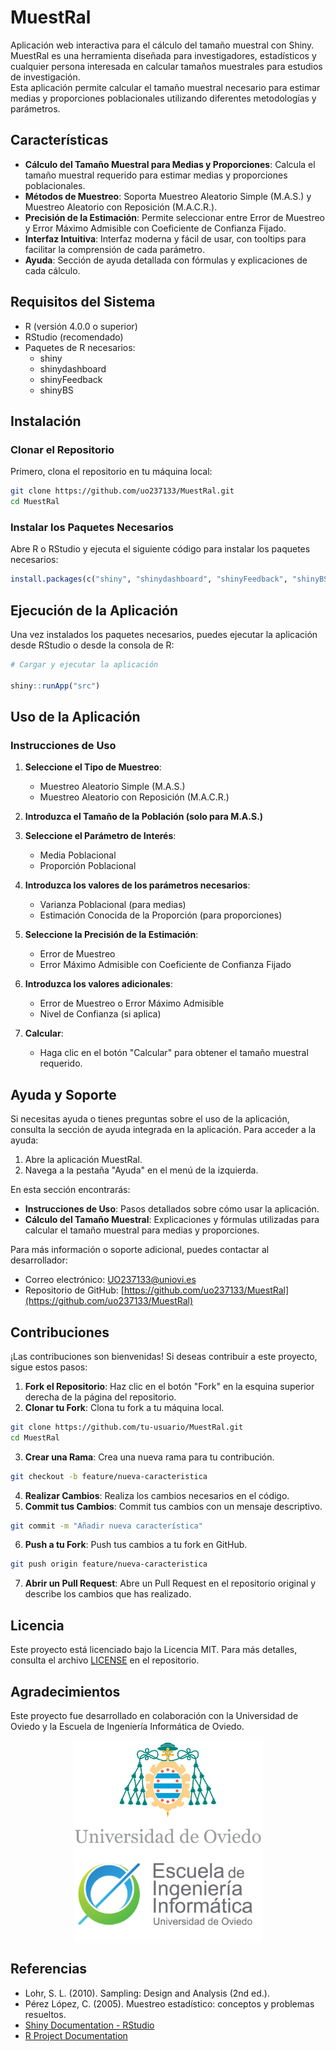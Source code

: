 # MuestRal

Aplicación web interactiva para el cálculo del tamaño muestral con Shiny.  
MuestRal es una herramienta diseñada para investigadores, estadísticos y cualquier persona interesada en calcular tamaños muestrales para estudios de investigación.  
Esta aplicación permite calcular el tamaño muestral necesario para estimar medias y proporciones poblacionales utilizando diferentes metodologías y parámetros.

## Características

- **Cálculo del Tamaño Muestral para Medias y Proporciones**: Calcula el tamaño muestral requerido para estimar medias y proporciones poblacionales.
- **Métodos de Muestreo**: Soporta Muestreo Aleatorio Simple (M.A.S.) y Muestreo Aleatorio con Reposición (M.A.C.R.).
- **Precisión de la Estimación**: Permite seleccionar entre Error de Muestreo y Error Máximo Admisible con Coeficiente de Confianza Fijado.
- **Interfaz Intuitiva**: Interfaz moderna y fácil de usar, con tooltips para facilitar la comprensión de cada parámetro.
- **Ayuda**: Sección de ayuda detallada con fórmulas y explicaciones de cada cálculo.

## Requisitos del Sistema

- R (versión 4.0.0 o superior)
- RStudio (recomendado)
- Paquetes de R necesarios:
  - shiny
  - shinydashboard
  - shinyFeedback
  - shinyBS

## Instalación

### Clonar el Repositorio

Primero, clona el repositorio en tu máquina local:

```sh
git clone https://github.com/uo237133/MuestRal.git
cd MuestRal
```

### Instalar los Paquetes Necesarios

Abre R o RStudio y ejecuta el siguiente código para instalar los paquetes necesarios:

```r
install.packages(c("shiny", "shinydashboard", "shinyFeedback", "shinyBS"))
```

## Ejecución de la Aplicación

Una vez instalados los paquetes necesarios, puedes ejecutar la aplicación desde RStudio o desde la consola de R:

```r
# Cargar y ejecutar la aplicación

shiny::runApp("src")
```

## Uso de la Aplicación

### Instrucciones de Uso

1. **Seleccione el Tipo de Muestreo**:
   - Muestreo Aleatorio Simple (M.A.S.)
   - Muestreo Aleatorio con Reposición (M.A.C.R.)

2. **Introduzca el Tamaño de la Población (solo para M.A.S.)**

3. **Seleccione el Parámetro de Interés**:
   - Media Poblacional
   - Proporción Poblacional

4. **Introduzca los valores de los parámetros necesarios**:
   - Varianza Poblacional (para medias)
   - Estimación Conocida de la Proporción (para proporciones)

5. **Seleccione la Precisión de la Estimación**:
   - Error de Muestreo
   - Error Máximo Admisible con Coeficiente de Confianza Fijado

6. **Introduzca los valores adicionales**:
   - Error de Muestreo o Error Máximo Admisible
   - Nivel de Confianza (si aplica)

7. **Calcular**:
   - Haga clic en el botón "Calcular" para obtener el tamaño muestral requerido.

## Ayuda y Soporte

Si necesitas ayuda o tienes preguntas sobre el uso de la aplicación, consulta la sección de ayuda integrada en la aplicación. Para acceder a la ayuda:

1. Abre la aplicación MuestRal.
2. Navega a la pestaña "Ayuda" en el menú de la izquierda.

En esta sección encontrarás:

- **Instrucciones de Uso**: Pasos detallados sobre cómo usar la aplicación.
- **Cálculo del Tamaño Muestral**: Explicaciones y fórmulas utilizadas para calcular el tamaño muestral para medias y proporciones.

Para más información o soporte adicional, puedes contactar al desarrollador:
- Correo electrónico: [UO237133@uniovi.es](mailto:UO237133@uniovi.es)
- Repositorio de GitHub: [https://github.com/uo237133/MuestRal](https://github.com/uo237133/MuestRal)

## Contribuciones

¡Las contribuciones son bienvenidas! Si deseas contribuir a este proyecto, sigue estos pasos:

1. **Fork el Repositorio**: Haz clic en el botón "Fork" en la esquina superior derecha de la página del repositorio.
2. **Clonar tu Fork**: Clona tu fork a tu máquina local.
```sh
git clone https://github.com/tu-usuario/MuestRal.git
cd MuestRal
```
3. **Crear una Rama**: Crea una nueva rama para tu contribución.
```sh
git checkout -b feature/nueva-caracteristica
```
4. **Realizar Cambios**: Realiza los cambios necesarios en el código.
5. **Commit tus Cambios**: Commit tus cambios con un mensaje descriptivo.
```sh
git commit -m "Añadir nueva característica"
```
6. **Push a tu Fork**: Push tus cambios a tu fork en GitHub.
```sh
git push origin feature/nueva-caracteristica
```
7. **Abrir un Pull Request**: Abre un Pull Request en el repositorio original y describe los cambios que has realizado.

## Licencia

Este proyecto está licenciado bajo la Licencia MIT. Para más detalles, consulta el archivo [LICENSE](LICENSE) en el repositorio.

## Agradecimientos

Este proyecto fue desarrollado en colaboración con la Universidad de Oviedo y la Escuela de Ingeniería Informática de Oviedo.

<p align="center">
  <img src="img/universidad_oviedo.png" alt="Universidad de Oviedo" width="300"/>
  <img src="img/ingenieria_informatica_oviedo.png" alt="Escuela de Ingeniería Informática de Oviedo" width="300"/>
</p>

## Referencias

- Lohr, S. L. (2010). Sampling: Design and Analysis (2nd ed.).
- Pérez López, C. (2005). Muestreo estadístico: conceptos y problemas resueltos.
- [Shiny Documentation - RStudio](https://shiny.rstudio.com/articles/)
- [R Project Documentation](https://cran.r-project.org/manuals.html)